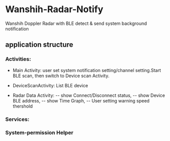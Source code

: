 # Wanshih-Radar-Notify
Wanshih Doppler Radar with BLE detect &amp; send system background notification

## application structure
### Activities:
 - Main Activity: 
 user set system notification setting/channel setting.Start BLE scan, then switch to Device scan Activity.
 
 - DeviceScanActivity:
 List BLE device
 
 - Radar Data Activity:
 -- show Connect/Disconnect status,
 -- show Device BLE address,
 -- show Time Graph,
 -- User setting warning speed thershold
### Services:
### System-permission Helper
